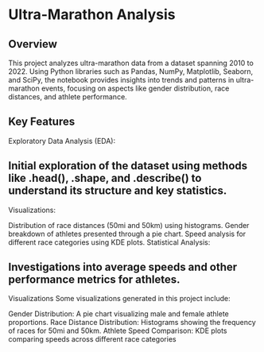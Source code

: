 # Ultra-Marathon Analysis
## Overview
This project analyzes ultra-marathon data from a dataset spanning 2010 to 2022. Using Python libraries such as Pandas, NumPy, Matplotlib, Seaborn, and SciPy, the notebook provides insights into trends and patterns in ultra-marathon events, focusing on aspects like gender distribution, race distances, and athlete performance.

## Key Features
Exploratory Data Analysis (EDA):

## Initial exploration of the dataset using methods like .head(), .shape, and .describe() to understand its structure and key statistics.
Visualizations:

Distribution of race distances (50mi and 50km) using histograms.
Gender breakdown of athletes presented through a pie chart.
Speed analysis for different race categories using KDE plots.
Statistical Analysis:

## Investigations into average speeds and other performance metrics for athletes.
Visualizations
Some visualizations generated in this project include:

Gender Distribution:
A pie chart visualizing male and female athlete proportions.
Race Distance Distribution:
Histograms showing the frequency of races for 50mi and 50km.
Athlete Speed Comparison:
KDE plots comparing speeds across different race categories
